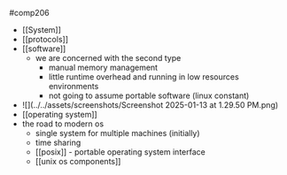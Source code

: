 #comp206 
- [[System]]
- [[protocols]]
- [[software]]
	- we are concerned with the second type
		- manual memory management
		- little runtime overhead and running in low resources environments
		- not going to assume portable software (linux constant)
- ![](../../assets/screenshots/Screenshot 2025-01-13 at 1.29.50 PM.png)
- [[operating system]]
- the road to modern os
	- single system for multiple machines (initially)
	- time sharing
	- [[posix]] - portable operating system interface
	- [[unix os components]]